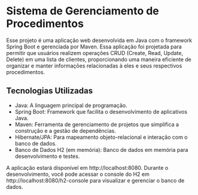 # Sistema de Gerenciamento de Procedimentos

Esse projeto é uma aplicação web desenvolvida em Java com o framework Spring Boot e gerenciada por Maven. Essa aplicação foi projetada para permitir que usuários realizem operações CRUD (Create, Read, Update, Delete) em uma lista de clientes, proporcionando uma maneira eficiente de organizar e manter informações relacionadas à eles e seus respectivos procedimentos.

## Tecnologias Utilizadas

- Java: A linguagem principal de programação.
- Spring Boot: Framework que facilita o desenvolvimento de aplicativos Java.
- Maven: Ferramenta de gerenciamento de projetos que simplifica a construção e a gestão de dependências.
- Hibernate/JPA: Para mapeamento objeto-relacional e interação com o banco de dados.
- Banco de Dados H2 (em memória): Banco de dados em memória para desenvolvimento e testes.


A aplicação estará disponível em http://localhost:8080. Durante o desenvolvimento, você pode acessar o console do H2 em http://localhost:8080/h2-console para visualizar e gerenciar o banco de dados. 
